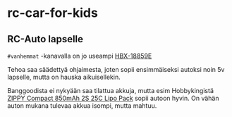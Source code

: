 # rc-car-for-kids

## RC-Auto lapselle

`#vanhemmat` -kanavalla on jo useampi [HBX-18859E](https://www.banggood.com/HBX-18859E-RC-Car-118-2_4G-4WD-Off-Road-Electric-Powered-Buggy-Crawler-p-1282278.html?cur_warehouse=CN)

Tehoa saa säädettyä ohjaimesta, joten sopii ensimmäiseksi autoksi noin 5v lapselle, mutta on hauska aikuisellekin.

Banggoodista ei nykyään saa tilattua akkuja, mutta esim Hobbykingistä [ZIPPY Compact 850mAh 2S 25C Lipo Pack](https://hobbyking.com/en_us/zippy-compact-850mah-2s-25c-lipo-pack.html?___store=en_us) sopii autoon hyvin. On vähän auton mukana tulevaa akkua isompi, mutta mahtuu.

